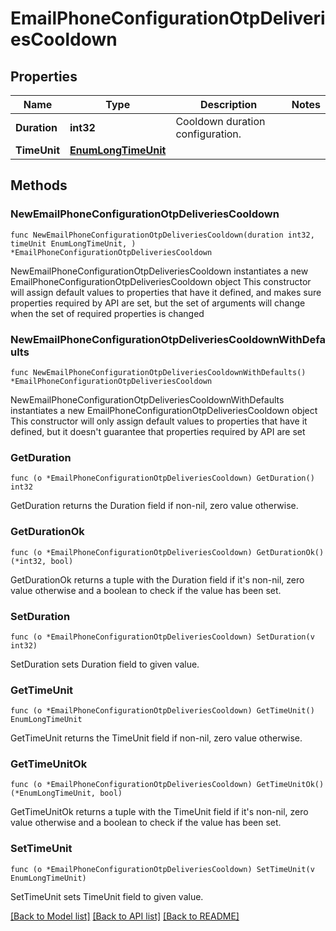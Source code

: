 # EmailPhoneConfigurationOtpDeliveriesCooldown

## Properties

Name | Type | Description | Notes
------------ | ------------- | ------------- | -------------
**Duration** | **int32** | Cooldown duration configuration. | 
**TimeUnit** | [**EnumLongTimeUnit**](EnumLongTimeUnit.md) |  | 

## Methods

### NewEmailPhoneConfigurationOtpDeliveriesCooldown

`func NewEmailPhoneConfigurationOtpDeliveriesCooldown(duration int32, timeUnit EnumLongTimeUnit, ) *EmailPhoneConfigurationOtpDeliveriesCooldown`

NewEmailPhoneConfigurationOtpDeliveriesCooldown instantiates a new EmailPhoneConfigurationOtpDeliveriesCooldown object
This constructor will assign default values to properties that have it defined,
and makes sure properties required by API are set, but the set of arguments
will change when the set of required properties is changed

### NewEmailPhoneConfigurationOtpDeliveriesCooldownWithDefaults

`func NewEmailPhoneConfigurationOtpDeliveriesCooldownWithDefaults() *EmailPhoneConfigurationOtpDeliveriesCooldown`

NewEmailPhoneConfigurationOtpDeliveriesCooldownWithDefaults instantiates a new EmailPhoneConfigurationOtpDeliveriesCooldown object
This constructor will only assign default values to properties that have it defined,
but it doesn't guarantee that properties required by API are set

### GetDuration

`func (o *EmailPhoneConfigurationOtpDeliveriesCooldown) GetDuration() int32`

GetDuration returns the Duration field if non-nil, zero value otherwise.

### GetDurationOk

`func (o *EmailPhoneConfigurationOtpDeliveriesCooldown) GetDurationOk() (*int32, bool)`

GetDurationOk returns a tuple with the Duration field if it's non-nil, zero value otherwise
and a boolean to check if the value has been set.

### SetDuration

`func (o *EmailPhoneConfigurationOtpDeliveriesCooldown) SetDuration(v int32)`

SetDuration sets Duration field to given value.


### GetTimeUnit

`func (o *EmailPhoneConfigurationOtpDeliveriesCooldown) GetTimeUnit() EnumLongTimeUnit`

GetTimeUnit returns the TimeUnit field if non-nil, zero value otherwise.

### GetTimeUnitOk

`func (o *EmailPhoneConfigurationOtpDeliveriesCooldown) GetTimeUnitOk() (*EnumLongTimeUnit, bool)`

GetTimeUnitOk returns a tuple with the TimeUnit field if it's non-nil, zero value otherwise
and a boolean to check if the value has been set.

### SetTimeUnit

`func (o *EmailPhoneConfigurationOtpDeliveriesCooldown) SetTimeUnit(v EnumLongTimeUnit)`

SetTimeUnit sets TimeUnit field to given value.



[[Back to Model list]](../README.md#documentation-for-models) [[Back to API list]](../README.md#documentation-for-api-endpoints) [[Back to README]](../README.md)


